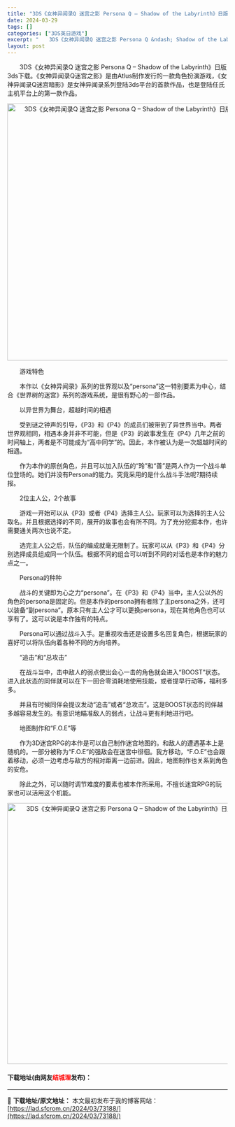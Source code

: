 ```yaml
---
title: "3DS《女神异闻录Q 迷宫之影 Persona Q – Shadow of the Labyrinth》日版3ds下载"
date: 2024-03-29
tags: []
categories: ["3DS英日游戏"]
excerpt: "　　3DS《女神异闻录Q 迷宫之影 Persona Q &ndash; Shadow of the Labyrinth》日版3ds下载。《女神异闻录Q迷宫之影》是由Atlus制作发行的一款角色扮演游戏，《女神异闻录Q迷宫暗影》是女神异闻录系列登陆3ds平台的首款作品，也是登陆任氏主机平台上的第一款作&hellip;"
layout: post
---
```


 <p>　　3DS《女神异闻录Q 迷宫之影 Persona Q &ndash; Shadow of the Labyrinth》日版3ds下载。《女神异闻录Q迷宫之影》是由Atlus制作发行的一款角色扮演游戏，《女神异闻录Q迷宫暗影》是女神异闻录系列登陆3ds平台的首款作品，也是登陆任氏主机平台上的第一款作品。</p> <p align="center"><img align="" border="0" src="https://lad.sfcrom.cn/wp-content/uploads/2024/03/20240329_66062b61636cc.png" width="588" alt="3DS《女神异闻录Q 迷宫之影 Persona Q – Shadow of the Labyrinth》日版3ds下载" /></p> <p>　　游戏特色</p> <p>　　本作以《女神异闻录》系列的世界观以及&ldquo;persona&rdquo;这一特别要素为中心，结合《世界树的迷宫》系列的游戏系统，是很有野心的一部作品。</p> <p>　　以异世界为舞台，超越时间的相遇</p> <p>　　受到谜之钟声的引导，《P3》和《P4》的成员们被带到了异世界当中。两者世界观相同，相遇本身并非不可能，但是《P3》的故事发生在《P4》几年之前的时间轴上，两者是不可能成为&ldquo;高中同学&rdquo;的。因此，本作被认为是一次超越时间的相遇。</p> <p>　　作为本作的原创角色，并且可以加入队伍的&ldquo;玲&rdquo;和&ldquo;善&rdquo;是两人作为一个战斗单位登场的。她们并没有Persona的能力。究竟采用的是什么战斗手法呢?期待续报。</p> <p>　　2位主人公，2个故事</p> <p>　　游戏一开始可以从《P3》或者《P4》选择主人公。玩家可以为选择的主人公取名。并且根据选择的不同，展开的故事也会有所不同。为了充分挖掘本作，也许需要通关两次也说不定。</p> <p>　　选完主人公之后，队伍的编成就毫无限制了。玩家可以从《P3》和《P4》分别选择成员组成同一个队伍。根据不同的组合可以听到不同的对话也是本作的魅力点之一。</p> <p>　　Persona的种种</p> <p>　　战斗的关键即为心之力&ldquo;persona&rdquo;。在《P3》和《P4》当中，主人公以外的角色的persona是固定的。但是本作的persona拥有者除了主persona之外，还可以装备&ldquo;副persona&rdquo;。原本只有主人公才可以更换persona，现在其他角色也可以享有了。这可以说是本作独有的特点。</p> <p>　　Persona可以通过战斗入手。是重视攻击还是设置多名回复角色，根据玩家的喜好可以将队伍向着各种不同的方向培养。</p> <p>　　&ldquo;追击&rdquo;和&ldquo;总攻击&rdquo;</p> <p>　　在战斗当中，击中敌人的弱点使出会心一击的角色就会进入&ldquo;BOOST&rdquo;状态。进入此状态的同伴就可以在下一回合零消耗地使用技能，或者提早行动等，福利多多。</p> <p>　　并且有时候同伴会提议发动&ldquo;追击&rdquo;或者&ldquo;总攻击&rdquo;。这是BOOST状态的同伴越多越容易发生的。有意识地瞄准敌人的弱点，让战斗更有利地进行吧。</p> <p>　　地图制作和&ldquo;F.O.E&rdquo;等</p> <p>　　作为3D迷宫RPG的本作是可以自己制作迷宫地图的。和敌人的遭遇基本上是随机的。一部分被称为&ldquo;F.O.E&rdquo;的强敌会在迷宫中徘徊。我方移动，&ldquo;F.O.E&rdquo;也会跟着移动，必须一边考虑与敌方的相对距离一边前进。因此，地图制作也关系到角色的安危。</p> <p>　　除此之外，可以随时调节难度的要素也被本作所采用。不擅长迷宫RPG的玩家也可以活用这个机能。</p> <p align="center"><img align="" border="0" src="https://lad.sfcrom.cn/wp-content/uploads/2024/03/20240329_66062b62a768b.png" width="597" alt="3DS《女神异闻录Q 迷宫之影 Persona Q – Shadow of the Labyrinth》日版3ds下载" /></p> <p><h4>下载地址(由网友<font color="red">结城理</font>发布)：</h4></p> 

---
📖 **下载地址/原文地址：** 本文最初发布于我的博客网站：[https://lad.sfcrom.cn/2024/03/73188/](https://lad.sfcrom.cn/2024/03/73188/)
